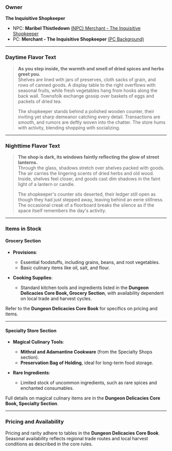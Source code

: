 

### **Owner**  
**The Inquisitive Shopkeeper**  
- NPC: **Maribel Thistledown** [(NPC) Merchant - The Inquisitive Shopkeeper](../../../../Mourn's-Folly/NPCs/Archetypal-NPCs/(NPC)-Merchant---The-Inquisitive-Shopkeeper,-Maribel-Thistledown)  
- PC: **Merchant - The Inquisitive Shopkeeper** [(PC Background)](../../../../Mourn's-Folly/Player-Characters/Player-Creation/PC-Backgrounds/Merchant---The-Inquisitive-Shopkeeper)

---

### **Daytime Flavor Text**  

> **As you step inside, the warmth and smell of dried spices and herbs greet you.**  
> Shelves are lined with jars of preserves, cloth sacks of grain, and rows of canned goods. A display table to the right overflows with seasonal fruits, while fresh vegetables hang from hooks along the back wall. Townsfolk exchange gossip over baskets of eggs and packets of dried tea.  
> 
> The shopkeeper stands behind a polished wooden counter, their inviting yet sharp demeanor catching every detail. Transactions are smooth, and rumors are deftly woven into the chatter. The store hums with activity, blending shopping with socializing.

---

### **Nighttime Flavor Text**

> **The shop is dark, its windows faintly reflecting the glow of street lanterns.**  
> Through the glass, shadows stretch over shelves packed with goods. The air carries the lingering scents of dried herbs and old wood. Inside, shelves feel closer, and goods cast dim shadows in the faint light of a lantern or candle.  
> 
> The shopkeeper's counter sits deserted, their ledger still open as though they had just stepped away, leaving behind an eerie stillness. The occasional creak of a floorboard breaks the silence as if the space itself remembers the day's activity.

---

### **Items in Stock**

#### **Grocery Section**  
- **Provisions**:  
  - Essential foodstuffs, including grains, beans, and root vegetables.  
  - Basic culinary items like oil, salt, and flour.  

- **Cooking Supplies**:  
  - Standard kitchen tools and ingredients listed in the **Dungeon Delicacies Core Book, Grocery Section**, with availability dependent on local trade and harvest cycles.  

Refer to the **Dungeon Delicacies Core Book** for specifics on pricing and items.

---

#### **Specialty Store Section**  
- **Magical Culinary Tools**:  
  - **Mithral and Adamantine Cookware** (from the Specialty Shops section).  
  - **Preservation Bag of Holding**, ideal for long-term food storage.  

- **Rare Ingredients**:  
  - Limited stock of uncommon ingredients, such as rare spices and enchanted consumables.  

Full details on magical culinary items are in the **Dungeon Delicacies Core Book, Specialty Section**.

---

### **Pricing and Availability**

Pricing and rarity adhere to tables in the **Dungeon Delicacies Core Book**. Seasonal availability reflects regional trade routes and local harvest conditions as described in the core rules.
